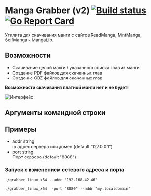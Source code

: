 # Manga Grabber (v2) [![Build status](https://api.travis-ci.com/lirix360/ReadmangaGrabber.svg?branch=master)](https://travis-ci.com/github/lirix360/ReadmangaGrabber) [![Go Report Card](https://img.shields.io/badge/go%20report-A+-brightgreen.svg?style=flat)](https://goreportcard.com/report/github.com/lirix360/readmangagrabber)

Утилита для скачивания манги с сайтов ReadManga, MintManga, SelfManga и MangaLib.

## Возможности

* Скачивание целой манги / указанного списка глав из манги
* Создание PDF файлов для скачанных глав
* Создание CBZ файлов для скачанных глав

**Возможности скачивания платной манги нет и не будет!**

![Интерфейс](https://lirix360.github.io/ReadmangaGrabber/screenshot.png?raw=true)

## Аргументы командной строки


## Примеры

 * addr string  
        ip адрес сервера или домен (default "127.0.0.1")
 * port string  
        Порт сервера (default "8888")

### Запуск с изменением сетевого адреса и порта 

```
./grabber_linux_x64 --addr "192.168.42.46"
```


```
./grabber_linux_x64  -port "8080" --addr "my.localdomain"
```

